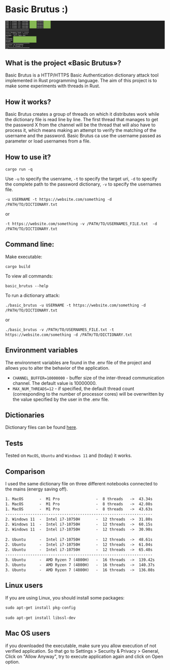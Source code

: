 # Basic Brutus :)

![alt basic brutus](./screenshot.png)

## What is the project «Basic Brutus»?

Basic Brutus is a HTTP/HTTPS Basic Authentication dictionary attack tool implemented in Rust programming language. The aim of this project is to make some experiments with threads in Rust.

## How it works?

Basic Brutus creates a group of threads on which it distributes work while the dictionary file is read line by line. The first thread that manages to get the password X from the channel will be the thread that will also have to process it, which means making an attempt to verify the matching of the username and the password. Basic Brutus ca use the username passed as parameter or load usernames from a file.

## How to use it?

```
cargo run -q
```

Use `-u` to specify the usenrame, `-t` to specify the target uri, `-d` to specify the complete path to the password dictionary, `-v` to specify the usernames file.

```
-u USERNAME -t https://website.com/something -d /PATH/TO/DICTIONARY.txt
```

or

```
-t https://website.com/something -v /PATH/TO/USERNAMES_FILE.txt  -d /PATH/TO/DICTIONARY.txt
```

## Command line:

Make executable:

```
cargo build
```

To view all commands:

```
basic_brutus --help
```

To run a dictionary attack:

```
./basic_brutus -u USERNAME -t https://website.com/something -d /PATH/TO/DICTIONARY.txt
```

or

```
./basic_brutus -v /PATH/TO/USERNAMES_FILE.txt -t https://website.com/something -d /PATH/TO/DICTIONARY.txt
```

## Environment variables

The environment variables are found in the .env file of the project and allows you to alter the behavior of the application.

- `CHANNEL_BUFFER=10000000` - buffer size of the inter-thread communication channel. The default value is 10000000.
- `MAX_NUM_THREADS=12` - if specified, the default thread count (corresponding to the number of processor cores) will be overwritten by the value specified by the user in the .env file.

## Dictionaries

Dictionary files can be found [here](https://github.com/berandal666/Passwords).

## Tests

Tested on `MacOS`, `Ubuntu` and `Windows 11` and (today) it works.

## Comparison

I used the same dictionary file on three different notebooks connected to the mains (energy saving off).

```
1. MacOS       -  M1 Pro                -  8 threads   ->  43.34s
1. MacOS       -  M1 Pro                -  8 threads   ->  42.08s
1. MacOS       -  M1 Pro                -  8 threads   ->  43.63s
-----------------------------------------------------------------
2. Windows 11  -  Intel i7-10750H       -  12 threads  ->  31.80s
2. Windows 11  -  Intel i7-10750H       -  12 threads  ->  60.15s
2. Windows 11  -  Intel i7-10750H       -  12 threads  ->  30.98s

2. Ubuntu      -  Intel i7-10750H       -  12 threads  ->  48.61s
2. Ubuntu      -  Intel i7-10750H       -  12 threads  ->  61.04s
2. Ubuntu      -  Intel i7-10750H       -  12 threads  ->  65.48s
-----------------------------------------------------------------
3. Ubuntu      -  AMD Ryzen 7 (4800H)   -  16 threads  ->  139.42s
3. Ubuntu      -  AMD Ryzen 7 (4800H)   -  16 threads  ->  140.37s
3. Ubuntu      -  AMD Ryzen 7 (4800H)   -  16 threads  ->  136.08s

```

## Linux users

If you are using Linux, you should install some packages:

```
sudo apt-get install pkg-config

sudo apt-get install libssl-dev
```

## Mac OS users

if you downloaded the executable, make sure you allow execution of not verified application. So that go to Settings > Security & Privacy > General, Click on "Allow Anyway", try to execute application again and click on Open option.


